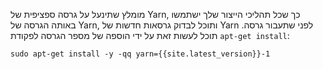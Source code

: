 מומלץ שתינעל על גרסה ספציפית של Yarn, כך שכל תהליכי הייצור שלך ישתמשו באותה הגרסה של Yarn, ותוכל לבדוק גרסאות חדשות של Yarn לפני שתעבור גרסה. תוכל לעשות זאת על ידי הוספה של מספר הגרסה לפקודת `apt-get install`:

    sudo apt-get install -y -qq yarn={{site.latest_version}}-1